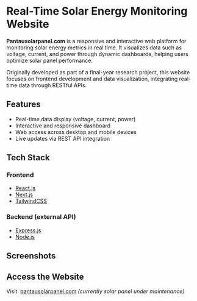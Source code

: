 # Real-Time Solar Energy Monitoring Website

**Pantausolarpanel.com** is a responsive and interactive web platform for monitoring solar energy metrics in real time. It visualizes data such as voltage, current, and power through dynamic dashboards, helping users optimize solar panel performance.

Originally developed as part of a final-year research project, this website focuses on frontend development and data visualization, integrating real-time data through RESTful APIs.

## Features

- Real-time data display (voltage, current, power)
- Interactive and responsive dashboard
- Web access across desktop and mobile devices
- Live updates via REST API integration

## Tech Stack

### Frontend
- [React.js](https://reactjs.org/)
- [Next.js](https://nextjs.org/)
- [TailwindCSS](https://tailwindcss.com/)

### Backend (external API)
- [Express.js](https://expressjs.com/)
- [Node.js](https://nodejs.org/)

## Screenshots

## Access the Website
Visit: [pantausolarpanel.com](http://pantausolarpanel.com) *(currently solar panel under maintenance)*
